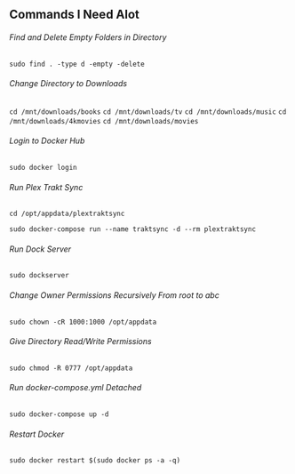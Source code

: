 ## Commands I Need Alot

###### Find and Delete Empty Folders in Directory
`sudo find . -type d -empty -delete`

###### Change Directory to Downloads
`cd /mnt/downloads/books`
`cd /mnt/downloads/tv`
`cd /mnt/downloads/music`
`cd /mnt/downloads/4kmovies`
`cd /mnt/downloads/movies`

###### Login to Docker Hub
`sudo docker login`

###### Run Plex Trakt Sync
`cd /opt/appdata/plextraktsync`

`sudo docker-compose run --name traktsync -d --rm plextraktsync`

###### Run Dock Server
`sudo dockserver`

###### Change Owner Permissions Recursively From root to abc
`sudo chown -cR 1000:1000 /opt/appdata`

###### Give Directory Read/Write Permissions
`sudo chmod -R 0777 /opt/appdata`

###### Run docker-compose.yml Detached
`sudo docker-compose up -d`

###### Restart Docker
`sudo docker restart $(sudo docker ps -a -q)`

